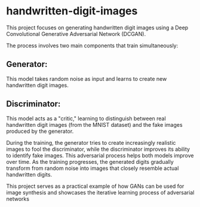 # handwritten-digit-images

This project focuses on generating handwritten digit images using a Deep Convolutional Generative Adversarial Network (DCGAN).

The process involves two main components that train simultaneously:

## Generator:
This model takes random noise as input and learns to create new handwritten digit images.

## Discriminator:
This model acts as a "critic," learning to distinguish between real handwritten digit images (from the MNIST dataset) and the fake images produced by the generator.


During the training, the generator tries to create increasingly realistic images to fool the discriminator, while the discriminator improves its ability to identify fake images. This adversarial process helps both models improve over time. As the training progresses, the generated digits gradually transform from random noise into images that closely resemble actual handwritten digits.

This project serves as a practical example of how GANs can be used for image synthesis and showcases the iterative learning process of adversarial networks
